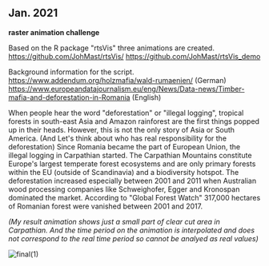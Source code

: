 ## Jan. 2021 
**raster animation challenge** 


Based on the R package "rtsVis" three animations are created. 
https://github.com/JohMast/rtsVis/
https://github.com/JohMast/rtsVis_demo 

Background information for the script. 
https://www.addendum.org/holzmafia/wald-rumaenien/ (German)
https://www.europeandatajournalism.eu/eng/News/Data-news/Timber-mafia-and-deforestation-in-Romania (English)

When people hear the word "deforestation" or "illegal logging", tropical forests in south-east Asia and Amazon rainforest are the first things popped up in their heads. However, this is not the only story of Asia or South America. (And Let's think about who has real responsibility for the deforestation)
Since Romania became the part of European Union, the illegal logging in Carpathian started. 
The Carpathian Mountains constitute Europe's largest temperate forest ecosystems and are only primary forests within the EU (outside of Scandinavia) and a biodiversity hotspot. The deforestation increased especially between 2001 and 2011 when Australian wood processing companies like Schweighofer, Egger and Kronospan dominated the market. According to "Global Forest Watch" 317,000 hectares of Romanian forest were vanished between 2001 and 2017.  

*(My result animation shows just a small part of clear cut area in Carpathian. And the time period on the animation is interpolated and does not correspond to the real time period so cannot be analyed as real values)*

![final(1)](https://user-images.githubusercontent.com/46812161/104138664-dc8efe00-53a5-11eb-80ce-3e2ab80ddaf9.gif)
